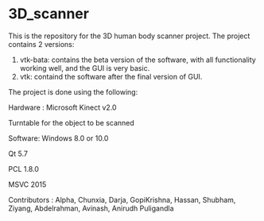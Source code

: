 # 3D_scanner
This is the repository for the 3D human body scanner project. The project contains 2 versions:   
1. vtk-bata: contains the beta version of the software, with all functionality working well, and the GUI is very basic.   
2. vtk: containd the software after the final version of GUI.

The project is done using the following:

Hardware :
Microsoft Kinect v2.0

Turntable for the object to be scanned

Software:
Windows 8.0 or 10.0

Qt 5.7

PCL 1.8.0

MSVC 2015

Contributors :
Alpha,
Chunxia,
Darja,
GopiKrishna,
Hassan,
Shubham,
Ziyang,
Abdelrahman,
Avinash,
Anirudh Puligandla
